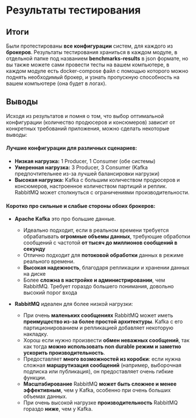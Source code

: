 # Результаты тестирования
## Итоги
Были протестированы **все конфигурации** систем, для каждого из **брокеров**. Результаты тестирования храниться в каждом модуле, в отдельной папке под названием **benchmarks-results** в json формате, но вы также можете сами провести тесты на вашем компьютере, в каждом модуле есть docker-compose файл с помощью которого можно поднять необходимый брокер, и узнать пропускную способность на вашем компьютере (она будет в логах).
## Выводы
Исходя из результатов и помня о том, что выбор оптимальной конфигурации (количество продюсеров и консюмеров) зависит от конкретных требований приложения, можно сделать некоторые выводы:

#### Лучшие конфигурации для различных сценариев:

- **Низкая нагрузка:** 1 Producer, 1 Consumer (обе системы)
- **Умеренная нагрузка:** 3 Producer, 3 Consumer (Kafka предпочтительнее из-за лучшей балансировки нагрузки)
- **Высокая нагрузка:** Kafka с большим количеством продюсеров и консюмеров, настроенное количеством партиций и реплик. RabbitMQ может столкнуться с ограничениями производительности.

#### Коротко про сильные и слабые стороны обоих брокеров:

- **Apache Kafka** это про большие данные.
    - Идеально подходит, если в реальном времени требуется обрабатывать **огромные объемы данных**, требующие обработки сообщений с частотой **от тысяч до миллионов сообщений в секунду**
    - Отлично подходит для **потоковой обработки** данных в режиме реального времени.
    - **Высокая надежность**, благодаря репликации и хранении данных на диске
    - Более **сложна в настройке и администрировании**, чем RabbitMQ. Требует гораздо большего понимания, довольно высокий порог входа



- **RabbitMQ** идеален для более низкой нагрузки:
    - При очень **маленьких сообщениях** RabbitMQ может иметь **преимущество из-за более простой архитектуры**. Kafka с его партиционированием и репликацией добавляет некоторую накладку.
    - Хорош если нужно произвести **обмен неважных сообщений**, так как тогда **можно использовать non durable режим и заметно ускорить производительность**.
    - Предоставляет **много возможностей из коробки**: если нужна сложная **маршрутизация сообщений** (например, выборочная подписка или публикация), он предоставляет очень гибкие функции.
    - **Масштабирование** RabbitMQ **может быть сложнее и менее эффективным**, чем у Kafka, особенно при очень больших объемах данных.
    - При очень высокой нагрузке **производительность** RabbitMQ гораздо **ниже**, чем у Kafka.


